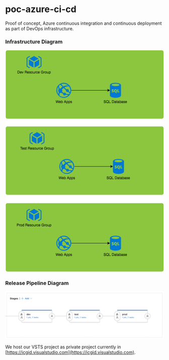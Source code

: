 # poc-azure-ci-cd
Proof of concept, Azure continuous integration and continuous deployment as part of DevOps infrastructure.

### Infrastructure Diagram
![Infrastructure Diagram](https://raw.githubusercontent.com/icgid/poc-azure-ci-cd/master/diagrams/poc-azure-ci-cd.png)

### Release Pipeline Diagram
![Release Pipeline Diagram](https://raw.githubusercontent.com/icgid/poc-azure-ci-cd/master/diagrams/release-pipeline.png)

We host our VSTS project as private project currently in [https://icgid.visualstudio.com](https://icgid.visualstudio.com).
